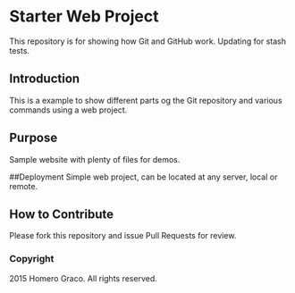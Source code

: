 # Starter Web Project
This repository is for showing how Git and GitHub work.
Updating for stash tests.

## Introduction
This is a example to show different parts og the Git repository and various commands using a web project.

## Purpose
Sample website with plenty of files for demos.

##Deployment
Simple web project, can be located at any server, local or remote.

## How to Contribute
Please fork this repository and issue Pull Requests for review.

### Copyright
2015 Homero Graco. All rights reserved.